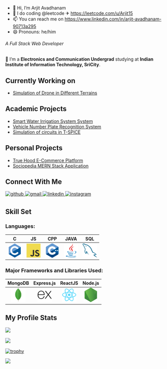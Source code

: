 <!---
Arjit1512/Arjit1512 is a ✨ special ✨ repository because its `README.md` (this file) appears on your GitHub profile.
You can click the Preview link to take a look at your changes.
--->

- 👋 Hi, I’m Arjit Avadhanam<br/>
- 👀 I do coding @leetcode ✈ https://leetcode.com/u/Arjit15
- 📫 You can reach me on https://www.linkedin.com/in/arjit-avadhanam-90713a295
- 😄 Pronouns: he/him
<h6>A Full Stack Web Developer</h6>

📖 I’m a **Electronics and Communication Undergrad** studying at **Indian Institute of Information Technology, SriCity**. 

## Currently Working on
- [Simulation of Drone in Different Terrains](https://docs.google.com/presentation/d/1H0Q19Z315Zj8TnCEueWrwmijroh7y5qz/edit#slide=id.p16)

## Academic Projects
- [Smart Water Irrigation System System](https://github.com/Arjit1512/embedded-systems)
- [Vehicle Number Plate Recognition System](https://github.com/Arjit1512/vehicle-recognition)
- [Simulation of circuits in T-SPICE](https://drive.google.com/drive/u/0/folders/14i7vF36J6uEc-4r2z4QJpWjV_drb0gGj)

## Personal Projects
- [True Hood E-Commerce Platform](https://github.com/Arjit1512/arjit-dream-project)
- [Sociopedia MERN Stack Application](https://github.com/Arjit1512/arjit-sociopedia)

<h2 >Connect With Me</h2> 
<div >
<a href="https://github.com/Arjit1512" target="_blank">
<img src=https://img.shields.io/badge/github-%2324292e.svg?&style=for-the-badge&logo=github&logoColor=white alt=github style="margin-bottom: 5px;" />
</a>
<a href="mailto:avadhanamarjit15@gmail.com" target="_blank">
<img src=https://img.shields.io/badge/Gmail-D14836?style=for-the-badge&logo=gmail&
logoColor=white alt="gmail" style="margin-bottom: 5px;" />
</a>
<a href="https://www.linkedin.com/in/arjit-avadhanam-90713a295" target="_blank">
<img src=https://img.shields.io/badge/linkedin-%231E77B5.svg?&style=for-the-badge&logo=linkedin&logoColor=white alt=linkedin style="margin-bottom: 5px;" />
</a>
<a href="https://www.instagram.com/_arjit3/" target="_blank">
<img src=https://img.shields.io/badge/Instagram-E4455F?style=for-the-badge&logo=instagram&logoColor=white alt=instagram style="margin-bottom: 5px;" />
</a>
</div>  

## Skill Set
### Languages:
| C | JS | CPP | JAVA | SQL |
|:----------:|:----------:|:----------:|:----------:|:----------:|
|  <img src="https://github.com/devicons/devicon/blob/master/icons/c/c-original.svg" title="C"  alt="C" width="45" height="45"/> |  <img src="https://github.com/devicons/devicon/blob/master/icons/javascript/javascript-original.svg" title="JavaScript" alt="JavaScript" width="45" height="45"/> |  <img src="https://github.com/devicons/devicon/blob/master/icons/cplusplus/cplusplus-original.svg" title="CPP" alt="Cpp" width="45" height="45"/> | <img src="https://github.com/devicons/devicon/blob/master/icons/java/java-original.svg" title="Java" alt="Java" width="45" height="45"/> | <img src="https://github.com/devicons/devicon/blob/master/icons/mysql/mysql-original.svg" title="SQL" alt="SQL" width="45" height="45"/> |

### Major Frameworks and Libraries Used:
| MongoDB | Express.js | ReactJS | Node.js |
|:----------:|:----------:|:----------:|:----------:|
| <img src="https://github.com/devicons/devicon/blob/master/icons/mongodb/mongodb-original.svg" title="MongoDB" alt="MongoDB" width="45" height="45"/> | <img src="https://github.com/devicons/devicon/blob/master/icons/express/express-original.svg" title="Express.js" alt="Express.js" width="45" height="45"/> |  <img src="https://github.com/devicons/devicon/blob/master/icons/react/react-original.svg" title="ReactJS"  alt="ReactJS" width="45" height="45"/> | <img src="https://github.com/devicons/devicon/blob/master/icons/nodejs/nodejs-original.svg" title="Node.js" alt="Node.js" width="45" height="45"/> |


<h2>My Profile Stats</h2>

<div>
  <img src="https://github-readme-stats-sigma-five.vercel.app/api?username=Arjit1512&show_icons=true&theme=tokyonight&locale=en&count_private=true&include_all_commits=true" />
</div>
<p></p>
<div>
  <img src="https://github-readme-stats-sigma-five.vercel.app/api/top-langs/?username=Arjit1512&show_icons=true&theme=tokyonight&locale=en&layout=compact&count_private=true" />
</div>
<p></p>

[![trophy](https://github-profile-trophy.vercel.app/?username=Arjit1512&title=Commits,Repositories,MultipleLang,PullRequest,Reviews&theme=onedark)](https://github.com/ryo-ma/github-profile-trophy)

![](https://komarev.com/ghpvc/?username=Arjit1512&style=for-the-badge&color=orange)

